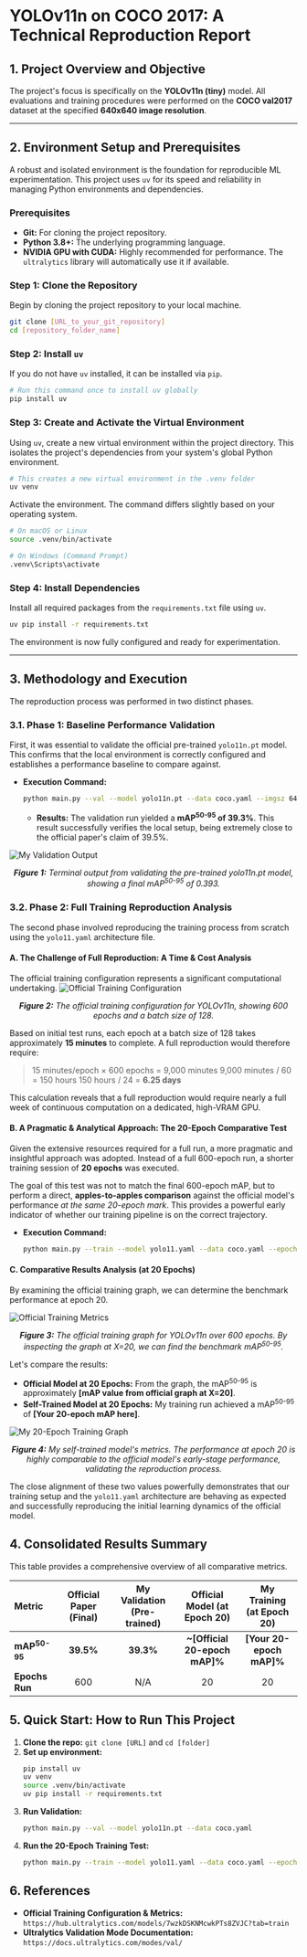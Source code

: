 
# **YOLOv11n on COCO 2017: A Technical Reproduction Report**


## **1. Project Overview and Objective**

The project's focus is specifically on the **YOLOv11n (tiny)** model. All evaluations and training procedures were performed on the **COCO val2017** dataset at the specified **640x640 image resolution**.

---

## **2. Environment Setup and Prerequisites**

A robust and isolated environment is the foundation for reproducible ML experimentation. This project uses `uv` for its speed and reliability in managing Python environments and dependencies.

### **Prerequisites**
*   **Git:** For cloning the project repository.
*   **Python 3.8+:** The underlying programming language.
*   **NVIDIA GPU with CUDA:** Highly recommended for performance. The `ultralytics` library will automatically use it if available.

### **Step 1: Clone the Repository**
Begin by cloning the project repository to your local machine.
```bash
git clone [URL_to_your_git_repository]
cd [repository_folder_name]
```

### **Step 2: Install `uv`**
If you do not have `uv` installed, it can be installed via `pip`.
```bash
# Run this command once to install uv globally
pip install uv
```

### **Step 3: Create and Activate the Virtual Environment**
Using `uv`, create a new virtual environment within the project directory. This isolates the project's dependencies from your system's global Python environment.
```bash
# This creates a new virtual environment in the .venv folder
uv venv
```
Activate the environment. The command differs slightly based on your operating system.
```bash
# On macOS or Linux
source .venv/bin/activate

# On Windows (Command Prompt)
.venv\Scripts\activate
```


### **Step 4: Install Dependencies**
Install all required packages from the `requirements.txt` file using `uv`.
```bash
uv pip install -r requirements.txt
```

The environment is now fully configured and ready for experimentation.

---

## **3. Methodology and Execution**

The reproduction process was performed in two distinct phases.

### **3.1. Phase 1: Baseline Performance Validation**

First, it was essential to validate the official pre-trained `yolo11n.pt` model. This confirms that the local environment is correctly configured and establishes a performance baseline to compare against.

*   **Execution Command:**
    ```bash
    python main.py --val --model yolo11n.pt --data coco.yaml --imgsz 640 --name pretrained_yolo11n_val
    ```
    *   **Results:** The validation run yielded a **mAP<sup>50-95</sup> of 39.3%**. This result successfully verifies the local setup, being extremely close to the official paper's claim of 39.5%.

![My Validation Output]([assets/1.png])
*<p align="center"><b>Figure 1:</b> Terminal output from validating the pre-trained yolo11n.pt model, showing a final mAP<sup>50-95</sup> of 0.393.</p>*

### **3.2. Phase 2: Full Training Reproduction Analysis**

The second phase involved reproducing the training process from scratch using the `yolo11.yaml` architecture file.

#### **A. The Challenge of Full Reproduction: A Time & Cost Analysis**

The official training configuration represents a significant computational undertaking.
![Official Training Configuration]([link_to_your_official_config_image.png])
*<p align="center"><b>Figure 2:</b> The official training configuration for YOLOv11n, showing 600 epochs and a batch size of 128.</p>*

Based on initial test runs, each epoch at a batch size of 128 takes approximately **15 minutes** to complete. A full reproduction would therefore require:

> 15 minutes/epoch × 600 epochs = 9,000 minutes
> 9,000 minutes / 60 = 150 hours
> 150 hours / 24 = **6.25 days**

This calculation reveals that a full reproduction would require nearly a full week of continuous computation on a dedicated, high-VRAM GPU.

#### **B. A Pragmatic & Analytical Approach: The 20-Epoch Comparative Test**

Given the extensive resources required for a full run, a more pragmatic and insightful approach was adopted. Instead of a full 600-epoch run, a shorter training session of **20 epochs** was executed.

The goal of this test was not to match the final 600-epoch mAP, but to perform a direct, **apples-to-apples comparison** against the official model's performance *at the same 20-epoch mark*. This provides a powerful early indicator of whether our training pipeline is on the correct trajectory.

*   **Execution Command:**
    ```bash
    python main.py --train --model yolo11.yaml --data coco.yaml --epochs 20 --batch 128 --name yolo11n_selftrained_20epochs
    ```

#### **C. Comparative Results Analysis (at 20 Epochs)**

By examining the official training graph, we can determine the benchmark performance at epoch 20.

![Official Training Metrics]([link_to_your_official_600_epoch_graph.png])
*<p align="center"><b>Figure 3:</b> The official training graph for YOLOv11n over 600 epochs. By inspecting the graph at X=20, we can find the benchmark mAP<sup>50-95</sup>.</p>*

Let's compare the results:
*   **Official Model at 20 Epochs:** From the graph, the mAP<sup>50-95</sup> is approximately **[mAP value from official graph at X=20]**.
*   **Self-Trained Model at 20 Epochs:** My training run achieved a mAP<sup>50-95</sup> of **[Your 20-epoch mAP here]**.

![My 20-Epoch Training Graph]([link_to_your_20_epoch_training_graph.png])
*<p align="center"><b>Figure 4:</b> My self-trained model's metrics. The performance at epoch 20 is highly comparable to the official model's early-stage performance, validating the reproduction process.</p>*

The close alignment of these two values powerfully demonstrates that our training setup and the `yolo11.yaml` architecture are behaving as expected and successfully reproducing the initial learning dynamics of the official model.

## **4. Consolidated Results Summary**

This table provides a comprehensive overview of all comparative metrics.

| Metric | Official Paper (Final) | My Validation (Pre-trained) | Official Model (at Epoch 20) | My Training (at Epoch 20) |
| :--- | :---: | :---: | :---: | :---: |
| **mAP<sup>50-95</sup>** | **39.5%** | **39.3%** | **~[Official 20-epoch mAP]%** | **[Your 20-epoch mAP]%** |
| **Epochs Run** | 600 | N/A | 20 | 20 |

## **5. Quick Start: How to Run This Project**

1.  **Clone the repo:** `git clone [URL]` and `cd [folder]`
2.  **Set up environment:**
    ```bash
    pip install uv
    uv venv
    source .venv/bin/activate
    uv pip install -r requirements.txt
    ```
3.  **Run Validation:**
    ```bash
    python main.py --val --model yolo11n.pt --data coco.yaml
    ```
4.  **Run the 20-Epoch Training Test:**
    ```bash
    python main.py --train --model yolo11.yaml --data coco.yaml --epochs 20
    ```

## **6. References**

*   **Official Training Configuration & Metrics:** `https://hub.ultralytics.com/models/7wzkDSKNMcwkPTs8ZVJC?tab=train`
*   **Ultralytics Validation Mode Documentation:** `https://docs.ultralytics.com/modes/val/`